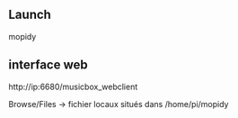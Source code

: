 ## Launch

mopidy

## interface web

http://ip:6680/musicbox_webclient

Browse/Files -> fichier locaux situés dans /home/pi/mopidy



